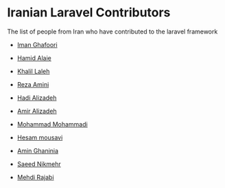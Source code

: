 # Iranian Laravel Contributors
The list of people from Iran who have contributed to the laravel framework

- <a href="https://github.com/laravel/framework/pulls?q=is%3Apr+author%3Aimanghafoori1+is%3Amerged">Iman Ghafoori</a>

- <a href="https://github.com/laravel/framework/pulls?q=is%3Apr+author%3Ahalaei+is%3Amerged">Hamid Alaie</a>

- <a href="https://github.com/laravel/framework/pulls?q=is%3Apr+author%3Akhalilst+is%3Amerged">Khalil Laleh</a>

- <a href="https://github.com/laravel/framework/pulls?q=is%3Apr+author%3Arezaamini-ir+is%3Amerged">Reza Amini</a>

- <a href="https://github.com/laravel/framework/pulls?q=is%3Apr+author%3AhAz5+is%3Amerged">Hadi Alizadeh
</a>

- <a href="https://github.com/laravel/framework/pulls?q=is%3Apr+author%3Aamir9480+is%3Amerged+">Amir Alizadeh
</a>

- <a href="https://github.com/laravel/framework/pulls?q=is%3Amerged+is%3Apr+author%3Am-mohammadi1+">Mohammad Mohammadi
</a>

- <a href="https://github.com/laravel/framework/pulls?q=is%3Apr+author%3AHesammousavi+is%3Amerged">Hesam mousavi
</a>

- <a href="https://github.com/laravel/framework/pulls?q=is%3Apr+is%3Amerged+author%3Aghaninia+">Amin Ghaninia
</a>

- <a href="https://github.com/laravel/framework/pulls?q=is%3Apr+is%3Aclosed+author%3ASaeedNikmehr">Saeed Nikmehr
</a>

- <a href="https://github.com/laravel/framework/pulls?q=is%3Apr+author%3Amehdirajabi59+is%3Amerged">Mehdi Rajabi
</a>
